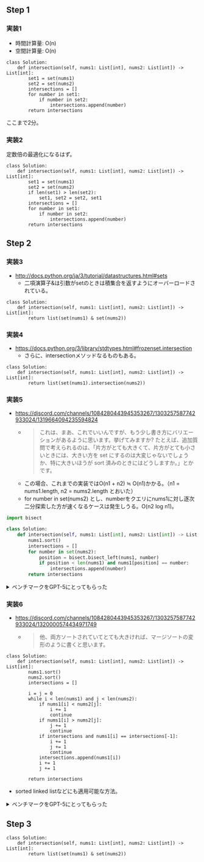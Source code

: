 ## Step 1

### 実装1

- 時間計算量: O(n)
- 空間計算量: O(n)

```python3
class Solution:
    def intersection(self, nums1: List[int], nums2: List[int]) -> List[int]:
        set1 = set(nums1)
        set2 = set(nums2)
        intersections = []
        for number in set1:
            if number in set2:
                intersections.append(number)
        return intersections
```

ここまで2分。

### 実装2

定数倍の最適化になるはず。

```python3
class Solution:
    def intersection(self, nums1: List[int], nums2: List[int]) -> List[int]:
        set1 = set(nums1)
        set2 = set(nums2)
        if len(set1) > len(set2):
            set1, set2 = set2, set1
        intersections = []
        for number in set1:
            if number in set2:
                intersections.append(number)
        return intersections
```

## Step 2

### 実装3

- http://docs.python.org/ja/3/tutorial/datastructures.html#sets
  - 二項演算子&は引数がsetのときは積集合を返すようにオーバーロードされている。

```python3
class Solution:
    def intersection(self, nums1: List[int], nums2: List[int]) -> List[int]:
        return list(set(nums1) & set(nums2))
```

### 実装4

- https://docs.python.org/3/library/stdtypes.html#frozenset.intersection
  - さらに、intersectionメソッドなるものもある。

```python3
class Solution:
    def intersection(self, nums1: List[int], nums2: List[int]) -> List[int]:
        return list(set(nums1).intersection(nums2))
```

### 実装5

- https://discord.com/channels/1084280443945353267/1303257587742933024/1319664094235594824
  - > これは、まあ、これでいいんですが、もう少し書き方にバリエーションがあるように思います。挙げてみますか?
    > たとえば、追加質問で考えられるのは、「片方がとても大きくて、片方がとても小さいときには、大きい方を set にするのは大変じゃないでしょうか、特に大きいほうが sort 済みのときにはどうしますか。」とかです。
  - この場合、これまでの実装ではO(n1 + n2) ≒ O(n1)かかる。（n1 = nums1.length, n2 = nums2.length とおいた）
  - for number in set(nums2) とし、numberをクエリにnums1に対し逐次二分探索した方が速くなるケースは発生しうる。O(n2 log n1)。

```python
import bisect

class Solution:
    def intersection(self, nums1: List[int], nums2: List[int]) -> List[int]:
        nums1.sort()
        intersections = []
        for number in set(nums2):
            position = bisect.bisect_left(nums1, number)
            if position < len(nums1) and nums1[position] == number:
                intersections.append(number)
        return intersections
```

<details>
  <summary>ベンチマークをGPT-5にとってもらった</summary>

  - 測定条件：
    * `nums1` は昇順リスト `[0, 1, ..., n1-1]`
    * `nums2` は `[0, 2n1]` の一様乱数（重複あり）
    * 集合方式は両方の set 構築コスト込み
    * 二分探索方式は `set(nums2)` で重複排除後に `bisect_left` で探索
  - <img width="80%" height="80%" alt="benchmark1" src="https://github.com/user-attachments/assets/fc62da3c-0561-4da7-8601-86cee71deeb9" />
  - n2/n1が小さい領域は思っていた以上に差があった
</details>

### 実装6

- https://discord.com/channels/1084280443945353267/1303257587742933024/1320000574434971749
  - > 他、両方ソートされていてとても大きければ、マージソートの変形のように書くと思います。

```python3
class Solution:
    def intersection(self, nums1: List[int], nums2: List[int]) -> List[int]:
        nums1.sort()
        nums2.sort()
        intersections = []

        i = j = 0
        while i < len(nums1) and j < len(nums2):
            if nums1[i] < nums2[j]:
                i += 1
                continue
            if nums1[i] > nums2[j]:
                j += 1
                continue
            if intersections and nums1[i] == intersections[-1]:
                i += 1
                j += 1
                continue
            intersections.append(nums1[i])
            i += 1
            j += 1

        return intersections
```

- sorted linked listなどにも適用可能な方法。

<details>
  <summary>ベンチマークをGPT-5にとってもらった</summary>

  - 測定条件：入力は事前にソート済み。
  - <img width="80%" height="80%" alt="benchmark2" src="https://github.com/user-attachments/assets/a5ea7e5d-fd67-4b23-afe6-496b43f5db99" />
  - <img width="80%" height="80%" alt="benchmark3" src="https://github.com/user-attachments/assets/5d8af428-5ae8-42ef-818c-062c44963934" />
  - どちらも大きい状況では、マージソート風の方法がかなり速い。
  - set（ハッシュテーブル）構築の定数倍の重さを痛感した。

</details>

## Step 3

```python3
class Solution:
    def intersection(self, nums1: List[int], nums2: List[int]) -> List[int]:
        return list(set(nums1) & set(nums2))
```

